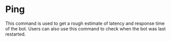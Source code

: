 # Ping

This command is used to get a rough estimate of latency and response time of the bot. Users can also use this command to check when the bot was last restarted.